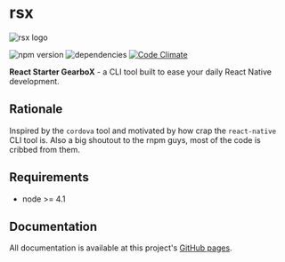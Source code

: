 # rsx

![rsx logo](http://react-native-contrib.github.io/rsx/images/logo.png)

![npm version](https://img.shields.io/npm/v/rsx.svg)
![dependencies](https://img.shields.io/david/react-native-contrib/rsx.svg)
[![Code Climate](https://codeclimate.com/github/react-native-contrib/rsx/badges/gpa.svg)](https://codeclimate.com/github/react-native-contrib/rsx)
<!-- [![Test Coverage](https://codeclimate.com/github/react-native-contrib/rsx/badges/coverage.svg)](https://codeclimate.com/github/react-native-contrib/rsx/coverage) -->
<!-- [![Circle CI](https://img.shields.io/circleci/project/rnpm/rnpm/master.svg)](https://circleci.com/gh/rnpm/rnpm) -->

**React Starter GearboX** - a CLI tool built to ease your daily React Native development.

## Rationale

Inspired by the `cordova` tool and motivated by how crap the `react-native` CLI tool is. Also a big shoutout to the rnpm guys, most of the code is cribbed from them.

## Requirements

- node >= 4.1

## Documentation

All documentation is available at this project's [GitHub pages](http://react-native-contrib.github.io/rsx/).
